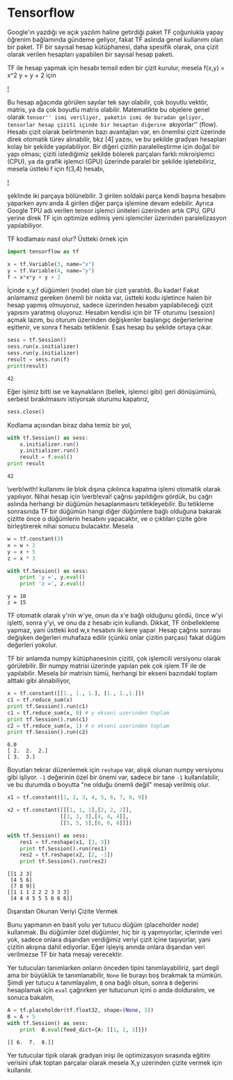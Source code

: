 # Tensorflow

Google'ın yazdığı ve açık yazılım haline getirdiği paket TF çoğunlukla
yapay öğrenim bağlamında gündeme geliyor, fakat TF aslında genel kullanımı
olan bir paket. TF bir sayısal hesap kütüphanesi, daha spesifik olarak, ona
çizit olarak verilen hesapları yapabilen bir sayısal hesap paketi.

TF ile hesap yapmak için hesabı temsil eden bir çizit kurulur, mesela
f(x,y) = x^2 y + y + 2 için

[!](tf_01.png)

Bu hesap ağacında görülen sayılar tek sayı olabilir, çok boyutlu
vektör, matris, ya da çok boyutlu matris olabilir. Matematikte bu
objelere genel olarak ``tensor'' ismi veriliyor, paketin ismi de
buradan geliyor, tensorlar hesap çiziti içinde bir hesaptan diğerine
``akıyorlar'' (flow). Hesabı çizit olarak belirtmenin bazı avantajları
var, en önemlisi çizit üzerinde direk otomatik türev alınabilir, bkz
[4] yazısı, ve bu şekilde gradyan hesapları kolay bir şekilde
yapılabiliyor. Bir diğeri çizitin paralelleştirme için doğal bir yapı
olması; çiziti istediğimiz şekilde bölerek parçaları farklı
mikroişlemci (CPU), ya da grafik işlemci (GPU) üzerinde paralel bir
şekilde işletebiliriz, mesela üstteki f için f(3,4) hesabı,

[!](tf_02.png)

şeklinde iki parçaya bölünebilir. 3 girilen soldaki parça kendi başına
hesabını yaparken aynı anda 4 girilen diğer parça işlemine devam
edebilir. Ayrıca Google TPU adı verilen tensor işlemci üniteleri üzerinden
artık CPU, GPU yerine direk TF için optimize edilmiş yeni işlemciler
üzerinden paralelizasyon yapılabiliyor.

TF kodlaması nasıl olur? Üstteki örnek için

```python
import tensorflow as tf

x = tf.Variable(3, name="x")
y = tf.Variable(4, name="y")
f = x*x*y + y + 2
```

İçinde x,y,f düğümleri (node) olan bir çizit yaratıldı. Bu kadar!
Fakat anlamamız gereken önemli bir nokta var, üstteki kodu işletince
halen bir hesap yapmış olmuyoruz, sadece üzerinden hesabın
yapılabileceği çizit yapısını yaratmış oluyoruz. Hesabın kendisi için
bir TF oturumu (session) açmak lazım, bu oturum üzerinden değişkenler
başlangıç değerlerlerine eşitlenir, ve sonra f hesabı
tetiklenir. Esas hesap bu şekilde ortaya çıkar.

```python
sess = tf.Session()
sess.run(x.initializer)
sess.run(y.initializer)
result = sess.run(f)
print(result)
```

```
42
```

Eğer işimiz bitti ise ve kaynakların (bellek, işlemci gibi) geri
dönüşümünü, serbest bırakılmasını istiyorsak oturumu kapatırız,

```python
sess.close()
```

Kodlama açısından biraz daha temiz bir yol, 

```python
with tf.Session() as sess:
    x.initializer.run()
    y.initializer.run()
    result = f.eval()
print result
```

```
42
```

\verb!with! kullanımı ile blok dışına çıkılınca kapatma işlemi otomatik
olarak yapılıyor. Nihai hesap için \verb!eval! çağrısı yapıldığını gördük,
bu çağrı aslında herhangi bir düğümün hesaplanmasını tetikleyebilir. Bu
tetikleme sonrasında TF bir düğümün hangi diğer düğümlere bağlı olduğuna
bakarak çizitte önce o düğümlerin hesabını yapacaktır, ve o çıktıları
çizite göre birleştirerek nihai sonucu bulacaktır. Mesela

```python
w = tf.constant(3)
x = w + 2
y = x + 5
z = x * 3

with tf.Session() as sess:
    print 'y =', y.eval()
    print 'z =', z.eval()
```

```
y = 10
z = 15
```

TF otomatik olarak y'nin w'ye, onun da x'e bağlı olduğunu gördü, önce
w'yi işletti, sonra y'yi, ve onu da z hesabı için kullandı. Dikkat, TF
önbellekleme yapmaz, yani üstteki kod w,x hesabını iki kere
yapar. Hesap çağrısı sonrası değişken değerleri muhafaza edilir (çünkü
onlar çizitin parçası) fakat düğüm değerleri yokolur.

TF bir anlamda numpy kütüphanesinin çizitli, çok işlemcili versiyonu olarak
görülebilir. Bir numpy matrisi üzerinde yapılan pek çok işlem TF ile de
yapılabilir. Mesela bir matrisin tümü, herhangi bir ekseni bazındaki toplam
alttaki gibi alınabiliyor,

```python
x = tf.constant([[1., 1., 1.], [1., 1.,1.]])
c1 = tf.reduce_sum(x)
print tf.Session().run(c1)
c1 = tf.reduce_sum(x, 0) # y ekseni uzerinden toplam
print tf.Session().run(c1)
c2 = tf.reduce_sum(x, 1) # x ekseni uzerinden toplam
print tf.Session().run(c2)
```

```
6.0
[ 2.  2.  2.]
[ 3.  3.]
```

Boyutları tekrar düzenlemek için `reshape` var, alışık olunan numpy
versiyonu gibi işliyor. `-1` değerinin özel bir önemi var, sadece bir
tane `-1` kullanılabilir, ve bu durumda o boyutta "ne olduğu önemli
değil" mesajı verilmiş olur.

```python
x1 = tf.constant([1, 2, 3, 4, 5, 6, 7, 8, 9])

x2 = tf.constant([[[1, 1, 1],[2, 2, 2]],
                 [[3, 3, 3],[4, 4, 4]],
                 [[5, 5, 5],[6, 6, 6]]])

with tf.Session() as sess:
    res1 = tf.reshape(x1, [3, 3])
    print tf.Session().run(res1)
    res2 = tf.reshape(x2, [2, -1])
    print tf.Session().run(res2)
```

```
[[1 2 3]
 [4 5 6]
 [7 8 9]]
[[1 1 1 2 2 2 3 3 3]
 [4 4 4 5 5 5 6 6 6]]
```

Dışarıdan Okunan Veriyi Çizite Vermek

Bunu yapmanın en basit yolu yer tutucu düğüm (placeholder node)
kullanmak. Bu düğümler özel düğümler, hiç bir iş yapmıyorlar, içlerinde
veri yok, sadece onlara dışarıdan verdiğimiz veriyi çizit içine taşıyorlar,
yani çizitin akışına dahil ediyorlar. Eğer işleyiş anında onlara dışarıdan
veri verilmezse TF bir hata mesajı verecektir.

Yer tutucuları tanımlarken onların önceden tipini tanımlayabiliriz,
şart degil ama bir büyüklük te tanımlanabilir, `None` ile burayı boş
bırakmak ta mümkün. Şimdi yer tutucu `A` tanımlayalım, `B` ona bağlı
olsun, sonra `B` değerini hesaplamak için `eval` çağrırken yer
tutucunun içini o anda dolduralım, ve sonuca bakalım,

```python
A = tf.placeholder(tf.float32, shape=(None, 3))
B = A + 5
with tf.Session() as sess:
    print  B.eval(feed_dict={A: [[1, 2, 3]]})
```

```
[[ 6.  7.  8.]]
```

Yer tutucular tipik olarak gradyan inişi ile optimizasyon sırasında
eğitim verisini ufak toptan parçalar olarak mesela X,y uzerinden
çizite vermek için kullanılır.





